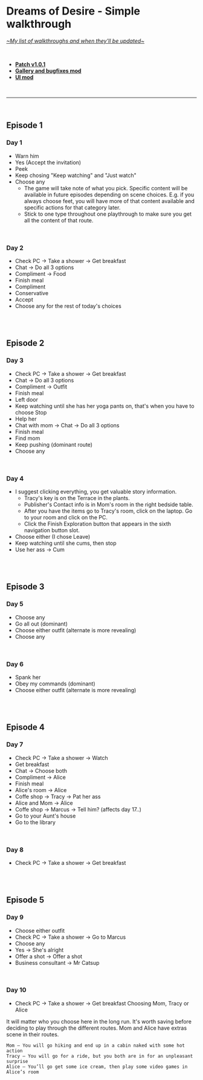 # Dreams of Desire - Simple walkthrough
[*\~My list of walkthroughs and when they'll be updated\~*](https://www.patreon.com/maimlain)

<br>

- [**Patch v1.0.1**](https://f95zone.com/threads/dreams-of-desire-episode-12-v1-0-0-lewdlab-discussion-thread.1904/page-793#post-812485)  
- [**Gallery and bugfixes mod**](https://f95zone.com/threads/dreams-of-desire-ep-12-gallery-unlocker-and-bugfixes-mod-v5-0-bossapplesauce.11194)  
- [**UI mod**](https://f95zone.com/threads/dreams-of-desire-episode-12-v1-0-0-lewdlab-discussion-thread.1904/page-763#post-801139)

<br>

---

<br>

## Episode 1
### Day 1
- Warn him
- Yes (Accept the invitation)
- Peek
- Keep chosing "Keep watching" and "Just watch"
- Choose any
  - The game will take note of what you pick. Specific content will be available in future episodes depending on scene choices. E.g. if you always choose feet, you will have more of that content available and specific actions for that category later.
  - Stick to one type throughout one playthrough to make sure you get all the content of that route.

<br>

### Day 2
- Check PC -> Take a shower -> Get breakfast
- Chat -> Do all 3 options
- Compliment -> Food
- Finish meal
- Compliment
- Conservative
- Accept
- Choose any for the rest of today's choices

<br>
<br>

## Episode 2
### Day 3
- Check PC -> Take a shower -> Get breakfast
- Chat -> Do all 3 options
- Compliment -> Outfit
- Finish meal
- Left door
- Keep watching until she has her yoga pants on, that's when you have to choose Stop
- Help her
- Chat with mom -> Chat -> Do all 3 options
- Finish meal
- Find mom
- Keep pushing (dominant route)
- Choose any

<br>

### Day 4
- I suggest clicking everything, you get valuable story information.
  - Tracy's key is on the Terrace in the plants.
  - Publisher's Contact info is in Mom's room in the right bedside table.
  - After you have the items go to Tracy's room, click on the laptop. Go to your room and click on the PC.
  - Click the Finish Exploration button that appears in the sixth navigation button slot.
- Choose either (I chose Leave)
- Keep watching until she cums, then stop
- Use her ass -> Cum

<br>
<br>

## Episode 3
### Day 5
- Choose any
- Go all out (dominant)
- Choose either outfit (alternate is more revealing)
- Choose any

<br>

### Day 6
- Spank her
- Obey my commands (dominant)
- Choose either outfit (alternate is more revealing)

<br>
<br>

## Episode 4
### Day 7
- Check PC -> Take a shower -> Watch
- Get breakfast
- Chat -> Choose both
- Compliment -> Alice
- Finish meal
- Alice's room -> Alice
- Coffe shop -> Tracy -> Pat her ass
- Alice and Mom -> Alice
- Coffe shop -> Marcus -> Tell him? (affects day 17..)
- Go to your Aunt's house
- Go to the library

<br>

### Day 8
- Check PC -> Take a shower -> Get breakfast

<br>
<br>

## Episode 5
### Day 9
- Choose either outfit
- Check PC -> Take a shower -> Go to Marcus
- Choose any
- Yes -> She's alright
- Offer a shot -> Offer a shot
- Business consultant -> Mr Catsup

<br>

### Day 10
- Check PC -> Take a shower -> Get breakfast
Choosing Mom, Tracy or Alice

It will matter who you choose here in the long run. It's worth saving before deciding to play through the different routes. Mom and Alice have extras scene in their routes.

    Mom – You will go hiking and end up in a cabin naked with some hot action
    Tracy – You will go for a ride, but you both are in for an unpleasant surprise
    Alice – You’ll go get some ice cream, then play some video games in Alice’s room
